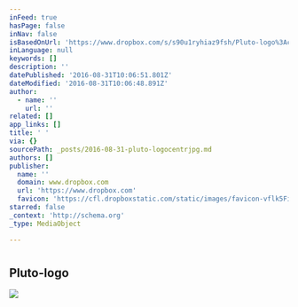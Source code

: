 ```yaml
---
inFeed: true
hasPage: false
inNav: false
isBasedOnUrl: 'https://www.dropbox.com/s/s90u1ryhiaz9fsh/Pluto-logo%3Acentr%2B%2B%2B.jpg?dl=0'
inLanguage: null
keywords: []
description: ''
datePublished: '2016-08-31T10:06:51.801Z'
dateModified: '2016-08-31T10:06:48.891Z'
author:
  - name: ''
    url: ''
related: []
app_links: []
title: ' '
via: {}
sourcePath: _posts/2016-08-31-pluto-logocentrjpg.md
authors: []
publisher:
  name: ''
  domain: www.dropbox.com
  url: 'https://www.dropbox.com'
  favicon: 'https://cfl.dropboxstatic.com/static/images/favicon-vflk5FiAC.ico'
starred: false
_context: 'http://schema.org'
_type: MediaObject

---
```

# 

<article style=""><h1>Pluto-logo</h1><img src="https://photos-1.dropbox.com/t/2/AABFllbGBSkHArfSwpPYLRVJEPhH5JYqTUeRIkT-ZBy9MA/12/91781777/jpeg/1024x1024/2/_/0/4/Pluto-logo%3Acentr%2B%2B%2B.jpg/CJH14SsgAiAHKAIoBw/s90u1ryhiaz9fsh/AACYQpz6C_H2Tx5a_Y79hpuSa/Pluto-logo%3Acentr%2B%2B%2B.jpg" /></article>